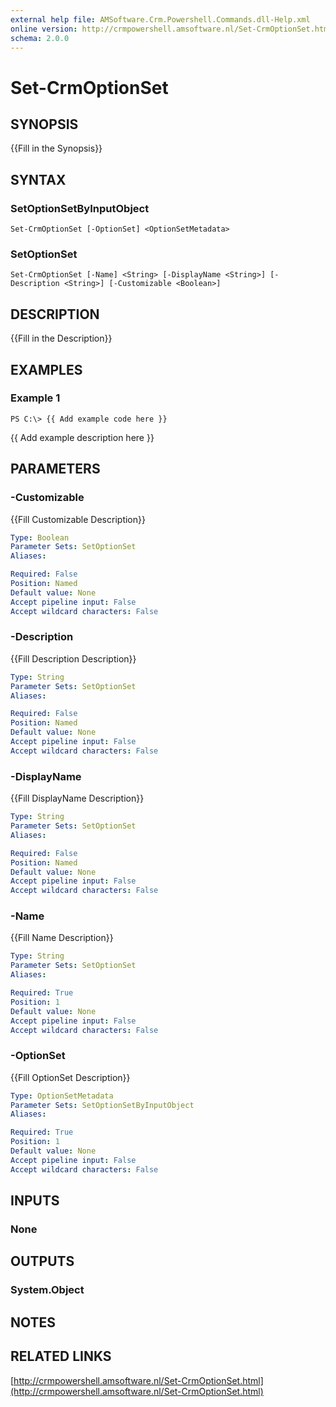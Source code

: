 ```yaml
---
external help file: AMSoftware.Crm.Powershell.Commands.dll-Help.xml
online version: http://crmpowershell.amsoftware.nl/Set-CrmOptionSet.html
schema: 2.0.0
---
```


# Set-CrmOptionSet

## SYNOPSIS
{{Fill in the Synopsis}}

## SYNTAX

### SetOptionSetByInputObject
```
Set-CrmOptionSet [-OptionSet] <OptionSetMetadata>
```

### SetOptionSet
```
Set-CrmOptionSet [-Name] <String> [-DisplayName <String>] [-Description <String>] [-Customizable <Boolean>]
```

## DESCRIPTION
{{Fill in the Description}}

## EXAMPLES

### Example 1
```
PS C:\> {{ Add example code here }}
```

{{ Add example description here }}

## PARAMETERS

### -Customizable
{{Fill Customizable Description}}

```yaml
Type: Boolean
Parameter Sets: SetOptionSet
Aliases: 

Required: False
Position: Named
Default value: None
Accept pipeline input: False
Accept wildcard characters: False
```

### -Description
{{Fill Description Description}}

```yaml
Type: String
Parameter Sets: SetOptionSet
Aliases: 

Required: False
Position: Named
Default value: None
Accept pipeline input: False
Accept wildcard characters: False
```

### -DisplayName
{{Fill DisplayName Description}}

```yaml
Type: String
Parameter Sets: SetOptionSet
Aliases: 

Required: False
Position: Named
Default value: None
Accept pipeline input: False
Accept wildcard characters: False
```

### -Name
{{Fill Name Description}}

```yaml
Type: String
Parameter Sets: SetOptionSet
Aliases: 

Required: True
Position: 1
Default value: None
Accept pipeline input: False
Accept wildcard characters: False
```

### -OptionSet
{{Fill OptionSet Description}}

```yaml
Type: OptionSetMetadata
Parameter Sets: SetOptionSetByInputObject
Aliases: 

Required: True
Position: 1
Default value: None
Accept pipeline input: False
Accept wildcard characters: False
```

## INPUTS

### None


## OUTPUTS

### System.Object

## NOTES

## RELATED LINKS

[http://crmpowershell.amsoftware.nl/Set-CrmOptionSet.html](http://crmpowershell.amsoftware.nl/Set-CrmOptionSet.html)

